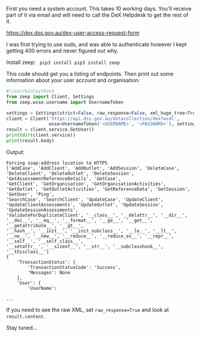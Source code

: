 First you need a system account. This takes 10 working days. You'll receive part of it via email and will need to call the DeX Helpdesk to get the rest of it.

https://dex.dss.gov.au/dex-user-access-request-form

I was first trying to use suds, and was able to authenticate however I kept getting 400 errors and never figured out why.

Install zeep:
``` pip3 install pip3 install zeep```

This code should get you a listing of endpoints. Then print out some information about your user account and organisation:
```python
#!/usr/bin/python3
from zeep import Client, Settings
from zeep.wsse.username import UsernameToken

settings = Settings(strict=False, raw_response=False, xml_huge_tree=True)
client = Client('https://api.dss.gov.au/datacollection/dex?wsdl',
                wsse=UsernameToken('<USERNAME>', '<PASSWORD>'), settings=settings)
result = client.service.GetUser()
print(dir(client.service))
print(result.body)
```

Output:
```
Forcing soap:address location to HTTPS
['AddCase', 'AddClient', 'AddOutlet', 'AddSession', 'DeleteCase', 'DeleteClient', 'DeleteOutlet', 'DeleteSession', 'GetAssessmentReferenceDetails', 'GetCase',
'GetClient', 'GetOrganisation', 'GetOrganisationActivities', 'GetOutlet', 'GetOutletActivities', 'GetReferenceData', 'GetSession', 'GetUser', 'Ping',
'SearchCase', 'SearchClient', 'UpdateCase', 'UpdateClient', 'UpdateClientAssessments', 'UpdateOutlet', 'UpdateSession', 'UpdateSessionAssessments',
'ValidateForDuplicateClient', '__class__', '__delattr__', '__dir__', '__doc__', '__eq__', '__format__', '__ge__', '__get__', '__getattribute__', '__gt__',
'__hash__', '__init__', '__init_subclass__', '__le__', '__lt__', '__ne__', '__new__', '__reduce__', '__reduce_ex__', '__repr__', '__self__', '__self_class__',
'__setattr__', '__sizeof__', '__str__', '__subclasshook__', '__thisclass__']
{
    'TransactionStatus': {
        'TransactionStatusCode': 'Success',
        'Messages': None
    },
    'User': {
        'UserName': 
        
...

```

If you need to see the raw XML, set `raw_response=True` and look at `result.content`.


Stay tuned...
